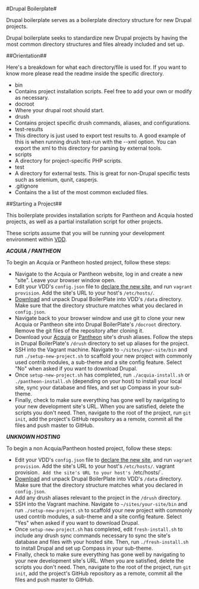 #Drupal Boilerplate#

Drupal boilerplate serves as a boilerplate directory structure for
new Drupal projects.

Drupal boilerplate seeks to standardize new Drupal projects by having the most common
directory structures and files already included and set up.


##Orientation##

Here's a breakdown for what each directory/file is used for. If you want to know more please
read the readme inside the specific directory.

* bin
 * Contains project installation scripts. Feel free to add your own or modify as necessary.
* docroot
 * Where your drupal root should start.
* drush
 * Contains project specific drush commands, aliases, and configurations.
* test-results
 * This directory is just used to export test results to. A good example of this
   is when running drush test-run with the --xml option. You can export the xml
   to this directory for parsing by external tools.
* scripts
 * A directory for project-specific PHP scripts.
* test
 * A directory for external tests. This is great for non-Drupal specific tests
 such as selenium, qunit, casperjs.
* .gitignore
 * Contains the a list of the most common excluded files.


##Starting a Project##

This boilerplate provides installation scripts for Pantheon and Acquia hosted projects, as well as a partial installation script for other projects.

These scripts assume that you will be running your development environment within [VDD](https://www.drupal.org/project/vdd).

***ACQUIA / PANTHEON***

To begin an Acquia or Pantheon hosted project, follow these steps:
* Navigate to the Acquia or Pantheon website, log in and create a new "site". Leave your browser window open.
* Edit your VDD's `config.json` file to [declare the new site](https://www.drupal.org/node/2304391), and run `vagrant provision`. Add the site's URL to your host's `/etc/hosts/`.
* [Download](https://github.com/zpalexander/Drupal-Boilerplate/archive/master.zip) and unpack Drupal BoilerPlate into VDD's `/data` directory. Make sure that the directory structure matches what you declared in `config.json`.
* Navigate back to your browser window and use git to clone your new Acquia or Pantheon site into Drupal BoilerPlate's `/docroot` directory. Remove the git files of the repository after cloning it.
* Download your [Acquia](https://docs.acquia.com/cloud/drush-aliases) or [Pantheon](https://pantheon.io/docs/articles/local/drush-command-line-utility/) site's drush aliases. Follow the steps in Drupal BoilerPlate's `/drush` directory to set up aliases for the project.
* SSH into the Vagrant machine. Navigate to `~/sites/your-site/bin` and run `./setup-new-project.sh` to scaffold your new project with commonly used contrib modules, a sub-theme and a site config feature. Select "No" when asked if you want to download Drupal.
* Once `setup-new-project.sh` has completed, run `./acquia-install.sh` or `./pantheon-install.sh` (depending on your host) to install your local site, sync your database and files, and set up Compass in your sub-theme.
* Finally, check to make sure everything has gone well by navigating to your new development site's URL. When you are satisfied, delete the scripts you don't need. Then, navigate to the root of the project, run `git init`, add the project's GitHub repository as a remote, commit all the files and push master to GitHub.


***UNKNOWN HOSTING***

To begin a non Acquia/Pantheon hosted project, follow these steps:
* Edit your VDD's `config.json` file to [declare the new site](https://www.drupal.org/node/2304391), and run `vagrant provision`. Add the site's URL to your host's `/etc/hosts/`.
vagrant provision`. Add the site's URL to your host's `/etc/hosts/`.
* [Download](https://github.com/zpalexander/Drupal-Boilerplate/archive/master.zip) and unpack Drupal BoilerPlate into VDD's `/data` directory. Make sure that the directory structure matches what you declared in `config.json`.
* Add any drush aliases relevant to the project in the `/drush` directory.
* SSH into the Vagrant machine. Navigate to `~/sites/your-site/bin` and run `./setup-new-project.sh` to scaffold your new project with commonly used contrib modules, a sub-theme and a site config feature. Select "Yes" when asked if you want to download Drupal.
* Once `setup-new-project.sh` has completed, edit `fresh-install.sh` to include any drush sync commands necessary to sync the site's database and files with your hosted site. Then, run `./fresh-install.sh` to install Drupal and set up Compass in your sub-theme.
* Finally, check to make sure everything has gone well by navigating to your new development site's URL. When you are satisfied, delete the scripts you don't need. Then, navigate to the root of the project, run `git init`, add the project's GitHub repository as a remote, commit all the files and push master to GitHub.
